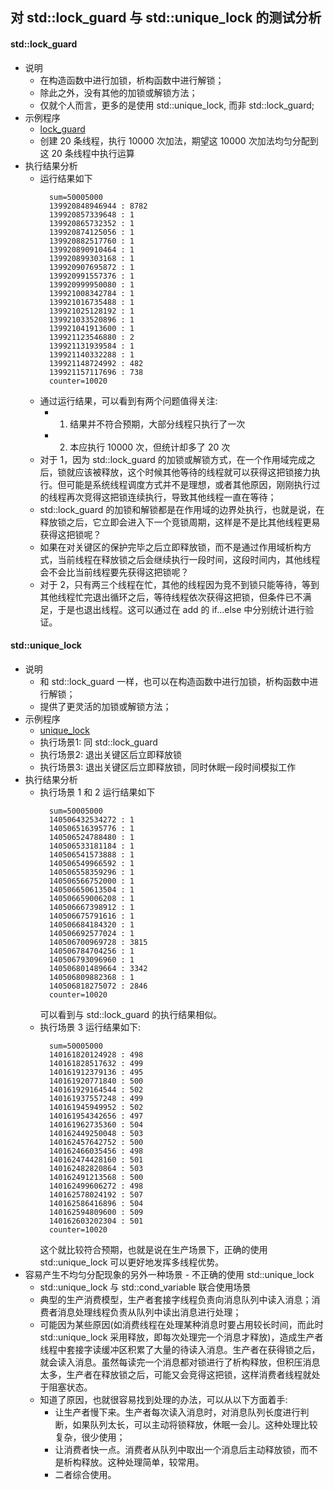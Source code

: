 
## 对 std::lock_guard 与 std::unique_lock 的测试分析

#### std::lock_guard
- 说明
    + 在构造函数中进行加锁，析构函数中进行解锁；
    + 除此之外，没有其他的加锁或解锁方法；
    + 仅就个人而言，更多的是使用 std::unique_lock, 而非 std::lock_guard;
- 示例程序
    + [lock_guard](1-lock/lock_guard.cpp)
    + 创建 20 条线程，执行 10000 次加法，期望这 10000 次加法均匀分配到这 20 条线程中执行运算
- 执行结果分析
    + 运行结果如下
      ```shell
        sum=50005000
        139920848946944 : 8782
        139920857339648 : 1
        139920865732352 : 1
        139920874125056 : 1
        139920882517760 : 1
        139920890910464 : 1
        139920899303168 : 1
        139920907695872 : 1
        139920991557376 : 1
        139920999950080 : 1
        139921008342784 : 1
        139921016735488 : 1
        139921025128192 : 1
        139921033520896 : 1
        139921041913600 : 1
        139921123546880 : 2
        139921131939584 : 1
        139921140332288 : 1
        139921148724992 : 482
        139921157117696 : 738
        counter=10020
      ```
    + 通过运行结果，可以看到有两个问题值得关注:
        + 1. 结果并不符合预期，大部分线程只执行了一次
        + 2. 本应执行 10000 次，但统计却多了 20 次
    + 对于 1，因为 std::lock_guard 的加锁或解锁方式，在一个作用域完成之后，锁就应该被释放，这个时候其他等待的线程就可以获得这把锁接力执行。但可能是系统线程调度方式并不是理想，或者其他原因，刚刚执行过的线程再次竞得这把锁连续执行，导致其他线程一直在等待；
    + std::lock_guard 的加锁和解锁都是在作用域的边界处执行，也就是说，在释放锁之后，它立即会进入下一个竞锁周期，这样是不是比其他线程更易获得这把锁呢？
    + 如果在对关键区的保护完毕之后立即释放锁，而不是通过作用域析构方式，当前线程在释放锁之后会继续执行一段时间，这段时间内，其他线程会不会比当前线程要先获得这把锁呢？
    + 对于 2，只有两三个线程在忙，其他的线程因为竞不到锁只能等待，等到其他线程忙完退出循环之后，等待线程依次获得这把锁，但条件已不满足，于是也退出线程。这可以通过在 add 的 if...else 中分别统计进行验证。

#### std::unique_lock
- 说明
    + 和 std::lock_guard 一样，也可以在构造函数中进行加锁，析构函数中进行解锁；
    + 提供了更灵活的加锁或解锁方法；
- 示例程序
    + [unique_lock](1-lock/unique_lock.cpp)
    + 执行场景1: 同 std::lock_guard
    + 执行场景2: 退出关键区后立即释放锁
    + 执行场景3: 退出关键区后立即释放锁，同时休眠一段时间模拟工作
- 执行结果分析
    + 执行场景 1 和 2 运行结果如下
      ```shell
        sum=50005000
        140506432534272 : 1
        140506516395776 : 1
        140506524788480 : 1
        140506533181184 : 1
        140506541573888 : 1
        140506549966592 : 1
        140506558359296 : 1
        140506566752000 : 1
        140506650613504 : 1
        140506659006208 : 1
        140506667398912 : 1
        140506675791616 : 1
        140506684184320 : 1
        140506692577024 : 1
        140506700969728 : 3815
        140506784704256 : 1
        140506793096960 : 1
        140506801489664 : 3342
        140506809882368 : 1
        140506818275072 : 2846
        counter=10020
      ```
      可以看到与 std::lock_guard 的执行结果相似。
    + 执行场景 3 运行结果如下:
      ```shell
        sum=50005000
        140161820124928 : 498
        140161828517632 : 499
        140161912379136 : 495
        140161920771840 : 500
        140161929164544 : 502
        140161937557248 : 499
        140161945949952 : 502
        140161954342656 : 497
        140161962735360 : 504
        140162449250048 : 503
        140162457642752 : 500
        140162466035456 : 498
        140162474428160 : 501
        140162482820864 : 503
        140162491213568 : 500
        140162499606272 : 498
        140162578024192 : 507
        140162586416896 : 504
        140162594809600 : 509
        140162603202304 : 501
        counter=10020
      ```
      这个就比较符合预期，也就是说在生产场景下，正确的使用 std::unique_lock 可以更好地发挥多线程优势。
- 容易产生不均匀分配现象的另外一种场景 - 不正确的使用 std::unique_lock
    + std::unique_lock 与 std::cond_variable 联合使用场景
    + 典型的生产消费模型，生产者套接字线程负责向消息队列中读入消息；消费者消息处理线程负责从队列中读出消息进行处理；
    + 可能因为某些原因(如消费线程在处理某种消息时要占用较长时间，而此时 std::unique_lock 采用释放，即每次处理完一个消息才释放)，造成生产者线程中套接字读缓冲区积累了大量的待读入消息。生产者在获得锁之后，就会读入消息。虽然每读完一个消息都对锁进行了析构释放，但积压消息太多，生产者在释放锁之后，可能又会竞得这把锁，这样消费者线程就处于阻塞状态。
    + 知道了原因，也就很容易找到处理的办法，可以从以下方面着手:
        + 让生产者慢下来。生产者每次读入消息时，对消息队列长度进行判断，如果队列太长，可以主动将锁释放，休眠一会儿。这种处理比较复杂，很少使用；
        + 让消费者快一点。消费者从队列中取出一个消息后主动释放锁，而不是析构释放。这种处理简单，较常用。
        + 二者综合使用。

